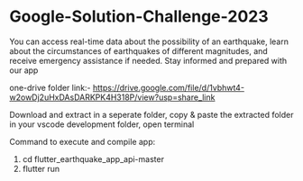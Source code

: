 # Google-Solution-Challenge-2023
You can access real-time data about the possibility of an earthquake, learn about the circumstances of earthquakes of different magnitudes, and receive emergency assistance if needed. Stay informed and prepared with our app

one-drive folder link:- https://drive.google.com/file/d/1vbhwt4-w2owDj2uHxDAsDARKPK4H318P/view?usp=share_link

Download and extract in a seperate folder,
copy & paste the extracted folder in your vscode development folder,
open terminal

Command to execute and compile app:

1. cd flutter_earthquake_app_api-master
2. flutter run

